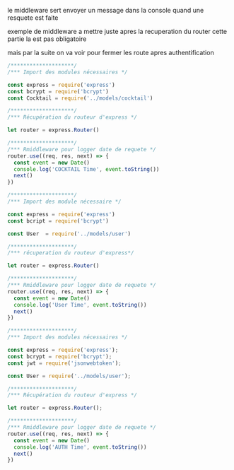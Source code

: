 le middleware sert envoyer un message dans la console quand une resquete est faite

exemple de middleware a mettre juste apres la recuperation du router cette partie la est pas obligatoire

mais par la suite on va voir pour fermer les route apres authentification

```js
/********************/
/*** Import des modules nécessaires */

const express = require('express')
const bcrypt = require('bcrypt')
const Cocktail = require('../models/cocktail')

/********************/
/*** Récupération du routeur d'express */

let router = express.Router()

/********************/
/*** Rmiddleware pour logger date de requete */
router.use((req, res, next) => {
  const event = new Date()
  console.log('COCKTAIL Time', event.toString())
  next()
})
```


```js
/********************/
/*** Import des module nécessaire */

const express = require('express')
const bcript = require('bcrypt')

const User  = require('../models/user')

/********************/
/*** récuperation du routeur d'express*/

let router = express.Router()

/********************/
/*** Rmiddleware pour logger date de requete */
router.use((req, res, next) => {
  const event = new Date()
  console.log('User Time', event.toString())
  next()
})
```

```js
/********************/
/*** Import des modules nécessaires */

const express = require('express');
const bcrypt = require('bcrypt');
const jwt = require('jsonwebtoken');

const User = require('../models/user');

/********************/
/*** Récupération du routeur d'express */

let router = express.Router();

/********************/
/*** Rmiddleware pour logger date de requete */
router.use((req, res, next) => {
  const event = new Date()
  console.log('AUTH Time', event.toString())
  next()
})
```
